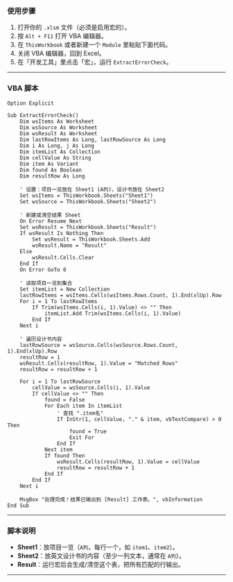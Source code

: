 
### 使用步骤

1. 打开你的 `.xlsm` 文件（必须是启用宏的）。
2. 按 `Alt + F11` 打开 VBA 编辑器。
3. 在 `ThisWorkbook` 或者新建一个 `Module` 里粘贴下面代码。
4. 关闭 VBA 编辑器，回到 Excel。
5. 在「开发工具」里点击「宏」，运行 `ExtractErrorCheck`。

---

### VBA 脚本

```vba
Option Explicit

Sub ExtractErrorCheck()
    Dim wsItems As Worksheet
    Dim wsSource As Worksheet
    Dim wsResult As Worksheet
    Dim lastRowItems As Long, lastRowSource As Long
    Dim i As Long, j As Long
    Dim itemList As Collection
    Dim cellValue As String
    Dim item As Variant
    Dim found As Boolean
    Dim resultRow As Long
    
    ' 设置：项目一览放在 Sheet1 (A列)，设计书放在 Sheet2
    Set wsItems = ThisWorkbook.Sheets("Sheet1")
    Set wsSource = ThisWorkbook.Sheets("Sheet2")
    
    ' 新建或清空结果 Sheet
    On Error Resume Next
    Set wsResult = ThisWorkbook.Sheets("Result")
    If wsResult Is Nothing Then
        Set wsResult = ThisWorkbook.Sheets.Add
        wsResult.Name = "Result"
    Else
        wsResult.Cells.Clear
    End If
    On Error GoTo 0
    
    ' 读取项目一览到集合
    Set itemList = New Collection
    lastRowItems = wsItems.Cells(wsItems.Rows.Count, 1).End(xlUp).Row
    For i = 1 To lastRowItems
        If Trim(wsItems.Cells(i, 1).Value) <> "" Then
            itemList.Add Trim(wsItems.Cells(i, 1).Value)
        End If
    Next i
    
    ' 遍历设计书内容
    lastRowSource = wsSource.Cells(wsSource.Rows.Count, 1).End(xlUp).Row
    resultRow = 1
    wsResult.Cells(resultRow, 1).Value = "Matched Rows"
    resultRow = resultRow + 1
    
    For i = 1 To lastRowSource
        cellValue = wsSource.Cells(i, 1).Value
        If cellValue <> "" Then
            found = False
            For Each item In itemList
                ' 查找 ".item名"
                If InStr(1, cellValue, "." & item, vbTextCompare) > 0 Then
                    found = True
                    Exit For
                End If
            Next item
            If found Then
                wsResult.Cells(resultRow, 1).Value = cellValue
                resultRow = resultRow + 1
            End If
        End If
    Next i
    
    MsgBox "处理完成！结果已输出到 [Result] 工作表。", vbInformation
End Sub
```

---

### 脚本说明

* **Sheet1**：放项目一览（`A列`，每行一个，如 `item1`、`item2`）。
* **Sheet2**：放英文设计书的内容（至少一列文本，通常在 `A列`）。
* **Result**：运行宏后会生成/清空这个表，把所有匹配的行输出。

---

